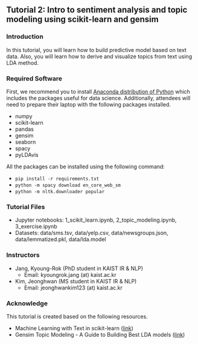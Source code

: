 ## Tutorial 2: Intro to sentiment analysis and topic modeling using scikit-learn and gensim

### Introduction

In this tutorial, you will learn how to build predictive model based on text data. Also, you will learn how to derive and visualize topics from text using LDA method. 

### Required Software

First, we recommend you to install [Anaconda distribution of Python](https://www.anaconda.com) which includes the packages useful for data science. Additionally, attendees will need to prepare their laptop with the following packages installed. 

* numpy
* scikit-learn
* pandas
* gensim
* seaborn
* spacy
* pyLDAvis
  
All the packages can be installed using the following command:

* `pip install -r requirements.txt`
* `python -m spacy download en_core_web_sm`
* `python -m nltk.downloader popular`

### Tutorial Files

* Jupyter notebooks: 1_scikit_learn.ipynb, 2_topic_modeling.ipynb, 3_exercise.ipynb
* Datasets: data/sms.tsv, data/yelp.csv, data/newsgroups.json, data/lemmatized.pkl, data/lda.model

### Instructors

* Jang, Kyoung-Rok (PhD student in KAIST IR & NLP)
  * Email: kyoungrok.jang (at) kaist.ac.kr
* Kim, Jeonghwan (MS student in KAIST IR & NLP)
  * Email: jeonghwankim123 (at) kaist.ac.kr

### Acknowledge

This tutorial is created based on the following resources.

*  Machine Learning with Text in scikit-learn ([link](https://github.com/justmarkham/pycon-2016-tutorial/))
* Gensim Topic Modeling - A Guide to Building Best LDA models ([link](https://www.machinelearningplus.com/topic-modeling-gensim-python/))
